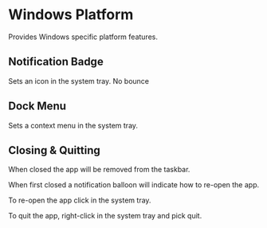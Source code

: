 Windows Platform
==========

Provides Windows specific platform features.

## Notification Badge

Sets an icon in the system tray. No bounce

## Dock Menu

Sets a context menu in the system tray.

## Closing & Quitting

When closed the app will be removed from the taskbar.

When first closed a notification balloon will indicate how to re-open the app.

To re-open the app click in the system tray.

To quit the app, right-click in the system tray and pick quit.
